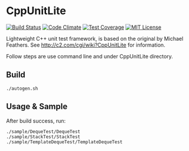 # CppUnitLite
[![Build Status][travis_image]][travis_url]
[![Code Climate][codeclimate_image]][codeclimate_url]
[![Test Coverage][testcoverage_image]][testcoverage_url]
[![MIT License][license-image]][license-url]

Lightweight C++ unit test framework, is based on the original by Michael Feathers.
See http://c2.com/cgi/wiki?CppUnitLite for information.

Follow steps are use command line and under CppUnitLite directory.
## Build
<pre><code>./autogen.sh
</code></pre>

## Usage & Sample
After build success, run:
<pre><code>./sample/DequeTest/DequeTest
./sample/StackTest/StackTest
./sample/TemplateDequeTest/TemplateDequeTest
</code></pre>

[travis_image]: https://travis-ci.org/denleyhsiao/CppUnitLite.svg
[travis_url]: https://travis-ci.org/denleyhsiao/CppUnitLite

[codeclimate_image]: https://codeclimate.com/github/denleyhsiao/CppUnitLite/badges/issue_count.svg
[codeclimate_url]: https://codeclimate.com/github/denleyhsiao/CppUnitLite

[testcoverage_image]: https://codeclimate.com/github/denleyhsiao/CppUnitLite/badges/coverage.svg
[testcoverage_url]: https://codeclimate.com/github/denleyhsiao/CppUnitLite

[license-image]: http://img.shields.io/badge/license-MIT-blue.svg?style=flat
[license-url]: LICENSE

